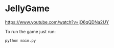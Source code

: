 # JellyGame

https://www.youtube.com/watch?v=jO6qQDNa2UY

To run the game just run:
```
python main.py
```